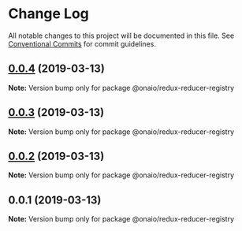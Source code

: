 # Change Log

All notable changes to this project will be documented in this file.
See [Conventional Commits](https://conventionalcommits.org) for commit guidelines.

## [0.0.4](https://github.com/onaio/js-tools/compare/@onaio/redux-reducer-registry@0.0.3...@onaio/redux-reducer-registry@0.0.4) (2019-03-13)

**Note:** Version bump only for package @onaio/redux-reducer-registry

## [0.0.3](https://github.com/onaio/js-tools/compare/@onaio/redux-reducer-registry@0.0.2...@onaio/redux-reducer-registry@0.0.3) (2019-03-13)

**Note:** Version bump only for package @onaio/redux-reducer-registry

## [0.0.2](https://github.com/onaio/js-tools/compare/@onaio/redux-reducer-registry@0.0.1...@onaio/redux-reducer-registry@0.0.2) (2019-03-13)

**Note:** Version bump only for package @onaio/redux-reducer-registry

## 0.0.1 (2019-03-13)

**Note:** Version bump only for package @onaio/redux-reducer-registry
